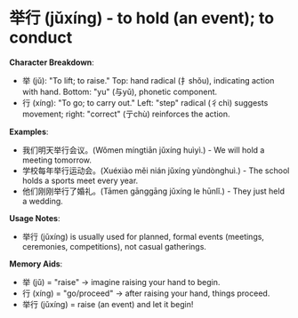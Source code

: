 # **举行 (jǔxíng) - to hold (an event); to conduct**

**Character Breakdown**:  
- 举 (jǔ): "To lift; to raise." Top: hand radical (扌shǒu), indicating action with hand. Bottom: "yu" (与yǔ), phonetic component.  
- 行 (xíng): "To go; to carry out." Left: "step" radical (彳chì) suggests movement; right: "correct" (亍chù) reinforces the action.

**Examples**:  
- 我们明天举行会议。(Wǒmen míngtiān jǔxíng huìyì.) - We will hold a meeting tomorrow.  
- 学校每年举行运动会。(Xuéxiào měi nián jǔxíng yùndònghuì.) - The school holds a sports meet every year.  
- 他们刚刚举行了婚礼。(Tāmen gānggāng jǔxíng le hūnlǐ.) - They just held a wedding.

**Usage Notes**:  
- 举行 (jǔxíng) is usually used for planned, formal events (meetings, ceremonies, competitions), not casual gatherings.

**Memory Aids**:  
- 举 (jǔ) = "raise" → imagine raising your hand to begin.  
- 行 (xíng) = "go/proceed" → after raising your hand, things proceed.  
- 举行 (jǔxíng) = raise (an event) and let it begin!